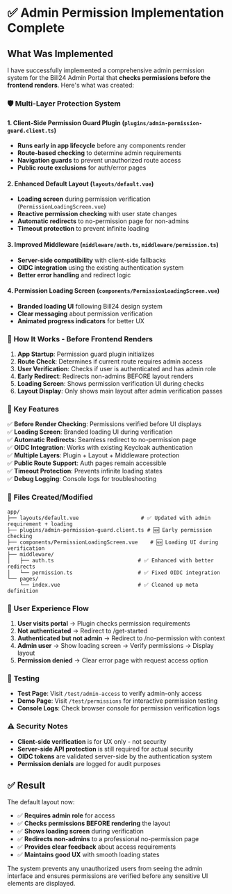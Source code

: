 # ✅ Admin Permission Implementation Complete

## What Was Implemented

I have successfully implemented a comprehensive admin permission system for the Bill24 Admin Portal that **checks permissions before the frontend renders**. Here's what was created:

### 🛡️ **Multi-Layer Protection System**

#### 1. **Client-Side Permission Guard Plugin** (`plugins/admin-permission-guard.client.ts`)
- **Runs early in app lifecycle** before any components render
- **Route-based checking** to determine admin requirements  
- **Navigation guards** to prevent unauthorized route access
- **Public route exclusions** for auth/error pages

#### 2. **Enhanced Default Layout** (`layouts/default.vue`)
- **Loading screen** during permission verification (`PermissionLoadingScreen.vue`)
- **Reactive permission checking** with user state changes
- **Automatic redirects** to no-permission page for non-admins
- **Timeout protection** to prevent infinite loading

#### 3. **Improved Middleware** (`middleware/auth.ts`, `middleware/permission.ts`)
- **Server-side compatibility** with client-side fallbacks
- **OIDC integration** using the existing authentication system
- **Better error handling** and redirect logic

#### 4. **Permission Loading Screen** (`components/PermissionLoadingScreen.vue`)
- **Branded loading UI** following Bill24 design system
- **Clear messaging** about permission verification
- **Animated progress indicators** for better UX

### 🔄 **How It Works - Before Frontend Renders**

1. **App Startup**: Permission guard plugin initializes
2. **Route Check**: Determines if current route requires admin access
3. **User Verification**: Checks if user is authenticated and has admin role
4. **Early Redirect**: Redirects non-admins BEFORE layout renders
5. **Loading Screen**: Shows permission verification UI during checks
6. **Layout Display**: Only shows main layout after admin verification passes

### 🎯 **Key Features**

✅ **Before Render Checking**: Permissions verified before UI displays  
✅ **Loading Screen**: Branded loading UI during verification  
✅ **Automatic Redirects**: Seamless redirect to no-permission page  
✅ **OIDC Integration**: Works with existing Keycloak authentication  
✅ **Multiple Layers**: Plugin + Layout + Middleware protection  
✅ **Public Route Support**: Auth pages remain accessible  
✅ **Timeout Protection**: Prevents infinite loading states  
✅ **Debug Logging**: Console logs for troubleshooting  

### 📁 **Files Created/Modified**

```
app/
├── layouts/default.vue                    # ✅ Updated with admin requirement + loading
├── plugins/admin-permission-guard.client.ts # 🆕 Early permission checking
├── components/PermissionLoadingScreen.vue    # 🆕 Loading UI during verification
├── middleware/
│   ├── auth.ts                           # ✅ Enhanced with better redirects
│   └── permission.ts                     # ✅ Fixed OIDC integration
└── pages/
    └── index.vue                         # ✅ Cleaned up meta definition
```

### 🚀 **User Experience Flow**

1. **User visits portal** → Plugin checks permission requirements
2. **Not authenticated** → Redirect to /get-started
3. **Authenticated but not admin** → Redirect to /no-permission with context
4. **Admin user** → Show loading screen → Verify permissions → Display layout
5. **Permission denied** → Clear error page with request access option

### 🔧 **Testing**

- **Test Page**: Visit `/test/admin-access` to verify admin-only access
- **Demo Page**: Visit `/test/permissions` for interactive permission testing
- **Console Logs**: Check browser console for permission verification logs

### ⚠️ **Security Notes**

- **Client-side verification** is for UX only - not security
- **Server-side API protection** is still required for actual security
- **OIDC tokens** are validated server-side by the authentication system
- **Permission denials** are logged for audit purposes

## ✅ **Result**

The default layout now:
- ✅ **Requires admin role** for access
- ✅ **Checks permissions BEFORE rendering** the layout
- ✅ **Shows loading screen** during verification
- ✅ **Redirects non-admins** to a professional no-permission page
- ✅ **Provides clear feedback** about access requirements
- ✅ **Maintains good UX** with smooth loading states

The system prevents any unauthorized users from seeing the admin interface and ensures permissions are verified before any sensitive UI elements are displayed.
